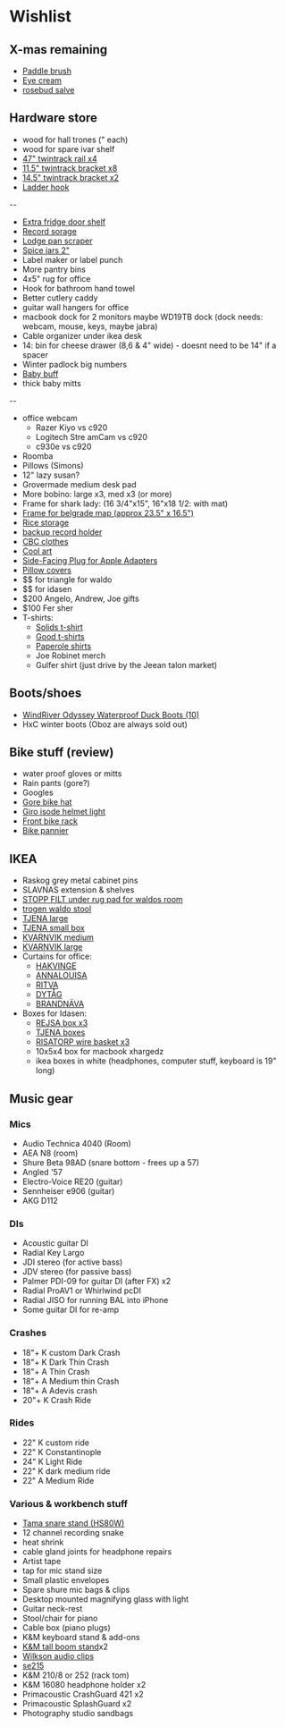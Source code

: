# Wishlist

## X-mas remaining

- [Paddle brush](https://www.sephora.com/ca/en/product/drybar-the-lemon-bar-paddle-brush-P454752)
- [Eye cream](https://www.sephora.com/ca/en/product/shaba-complex-eye-serum-P419223)
- [rosebud salve](https://www.chapters.indigo.ca/en-ca/fashion/rosebud-salve-in-tin/182505000133-item.html)

## Hardware store

- wood for hall trones (" each)
- wood for spare ivar shelf
- [47" twintrack rail x4](https://www.homedepot.ca/product/rubbermaid-47-5-inch-black-twin-track-upright/1000154058)
- [11.5" twintrack bracket x8](https://www.homedepot.ca/product/rubbermaid-11-5-inch-black-twin-track-bracket/1000154045)
- [14.5" twintrack bracket x2](https://www.homedepot.ca/product/rubbermaid-14-5-inch-black-twin-track-bracket/1000154048)
- [Ladder hook](https://www.homedepot.ca/product/everbilt-50-lb-capacity-ladder-and-wheelbarrow-hook-in-black/1001093822)

--

- [Extra fridge door shelf](https://www.reliableparts.ca/product/inv_15152029)
- [Record sorage](https://www.amazon.ca/gp/product/B085Q4216N?psc=1)
- [Lodge pan scraper](https://www.amazon.ca/gp/product/B0039UU9UO?psc=1)
- [Spice jars 2"](https://www.amazon.ca/gp/product/B07QFB43CC?psc=1)
- Label maker or label punch
- More pantry bins
- 4x5" rug for office
- Hook for bathroom hand towel
- Better cutlery caddy
- guitar wall hangers for office
- macbook dock for 2 monitors maybe WD19TB dock (dock needs: webcam, mouse, keys, maybe jabra)
- Cable organizer under ikea desk
- 14: bin for cheese drawer (8,6 & 4" wide) - doesnt need to be 14" if a spacer
- Winter padlock big numbers
- [Baby buff](https://www.altitude-sports.com/products/buff-baby-buff-llll-30158)
- thick baby mitts

--

- office webcam
  - Razer Kiyo vs c920
  - Logitech Stre amCam vs c920
  - c930e vs c920
- Roomba
- Pillows (Simons)
- 12" lazy susan?
- Grovermade medium desk pad
- More bobino: large x3, med x3 (or more)
- Frame for shark lady: (16 3/4"x15", 16"x18 1/2: with mat)
- [Frame for belgrade map (approx 23.5" x 16.5")](https://www.arttoframe.com/23x15-Satin-White-Frame-picture-frame/FRBW26074?page_type=E)
- [Rice storage](https://www.amazon.ca/11236400-Grips-Piece-Canister-Scoops/dp/B07TCD74ST)
- [backup record holder](http://www.karmadeefa.com/store/vinyl-record-storage-rack)
- [CBC clothes](https://retrokid.ca/collections/cbc-retro)
- [Cool art](https://www.concealed-art.com/nes-art)
- [Side-Facing Plug for Apple Adapters](https://tenonedesign.com/blockhead.php)
- [Pillow covers](https://deijistudios.com/collections/linen-duvet-sets)
- $$ for triangle for waldo
- $$ for idasen
- $200 Angelo, Andrew, Joe gifts
- $100 Fer sher
- T-shirts:
  - [Solids t-shirt](https://solids.bandcamp.com/merch)
  - [Good t-shirts](https://us.kowtowclothing.com/)
  - [Paperole shirts](https://www.paperole.com/)
  - Joe Robinet merch
  - Gulfer shirt (just drive by the Jeean talon market)

## Boots/shoes

- [WindRiver Odyssey Waterproof Duck Boots (10)](https://www.marks.com/en/windriver-mens-odyssey-waterproof-duck-boots-103219.html)
- HxC winter boots (Oboz are always sold out)

## Bike stuff (review)

- water proof gloves or mitts
- Rain pants (gore?)
- Googles
- [Gore bike hat](https://www.competitivecyclist.com/winter-bike-hats)
- [Giro isode helmet light](https://www.amazon.ca/GIRO-Sport-Vent-Light-Black/dp/B0859KZSB6)
- [Front bike rack](https://www.primeauvelo.com/en/journey-dlx-lowrider-front-rack-22171-0011625.html)
- [Bike pannier](https://www.twowheelgear.com/collections/panniers/products/pannier-backpack-convertible-lite-and-plus?variant=31656254963772)

## IKEA

- Raskog grey metal cabinet pins
- SLAVNAS extension & shelves
- [STOPP FILT under rug pad for waldos room](https://www.ikea.com/ca/en/p/stopp-filt-rug-underlay-with-anti-slip-90132261/)
- [trogen waldo stool](https://www.ikea.com/us/en/p/trogen-childs-step-stool-yellow-80371520/)
- [TJENA large](https://www.ikea.com/ca/en/p/tjena-storage-box-with-lid-white-60395428/)
- [TJENA small box](https://www.ikea.com/ca/en/p/tjena-storage-box-with-lid-white-10395421/)
- [KVARNVIK medium](https://www.ikea.com/ca/en/p/kvarnvik-storage-box-with-lid-beige-50466869/)
- [KVARNVIK large](https://www.ikea.com/ca/en/p/kvarnvik-storage-box-with-lid-beige-00459480/)
- Curtains for office:
  - [HAKVINGE](https://www.ikea.com/ca/en/p/hakvinge-curtains-1-pair-dark-red-brown-leaf-patterned-50480653/)
  - [ANNALOUISA](https://www.ikea.com/ca/en/p/annalouisa-curtains-1-pair-beige-40452448/)
  - [RITVA](https://www.ikea.com/ca/en/p/ritva-curtains-with-tie-backs-1-pair-white-40111992/)
  - [DYTÅG](https://www.ikea.com/ca/en/p/dytag-curtains-1-pair-white-00466715/)
  - [BRANDNÄVA](https://www.ikea.com/ca/en/p/brandnaeva-curtains-1-pair-white-gray-30459596/)
- Boxes for Idasen:
  - [REJSA box x3](https://www.ikea.com/ca/en/p/rejsa-box-gray-green-metal-60457789/)
  - [TJENA boxes](https://www.ikea.com/ca/en/p/tjena-storage-box-with-lid-white-60395428/)
  - [RISATORP wire basket x3](https://www.ikea.com/ca/en/p/risatorp-wire-basket-white-90281618/)
  - 10x5x4 box for macbook xhargedz
  - ikea boxes in white (headphones, computer stuff, keyboard is 19" long)

## Music gear

### Mics

- Audio Technica 4040 (Room)
- AEA N8 (room)
- Shure Beta 98AD (snare bottom - frees up a 57)
- Angled '57
- Electro-Voice RE20 (guitar)
- Sennheiser e906 (guitar)
- AKG D112

### DIs

- Acoustic guitar DI
- Radial Key Largo
- JDI stereo (for active bass)
- JDV stereo (for passive bass)
- Palmer PDI-09 for guitar DI (after FX) x2
- Radial ProAV1 or Whirlwind pcDI
- Radial JISO for running BAL into iPhone
- Some guitar DI for re-amp

### Crashes

- 18"+ K custom Dark Crash
- 18"+ K Dark Thin Crash
- 18"+ A Thin Crash
- 18"+ A Medium thin Crash
- 18"+ A Adevis crash
- 20"+ K Crash Ride

### Rides

- 22" K custom ride
- 22" K Constantinople
- 24" K Light Ride
- 22" K dark medium ride
- 22" A Medium Ride

### Various & workbench stuff

- [Tama snare stand (HS80W)](https://www.timpano-percussion.com/us/pied-de-caisse-claire-tama-roadpro-hs80w.html?id=43102689)
- 12 channel recording snake
- heat shrink
- cable gland joints for headphone repairs
- Artist tape
- tap for mic stand size
- Small plastic envelopes
- Spare shure mic bags & clips
- Desktop mounted magnifying glass with light
- Guitar neck-rest
- Stool/chair for piano
- Cable box (piano plugs)
- K&M keyboard stand & add-ons
- [K&M tall boom stand](http://www.economik.com/km/21021-black/)x2
- [Wilkson audio clips](https://www.soundonsound.com/reviews/wilkinson-audio-mic-clips)
- [se215](https://www.shure.com/en-US/products/earphones/se215)
- K&M 210/8 or 252 (rack tom)
- K&M 16080 headphone holder x2
- Primacoustic CrashGuard 421 x2
- Primacoustic SplashGuard x2
- Photography studio sandbags
